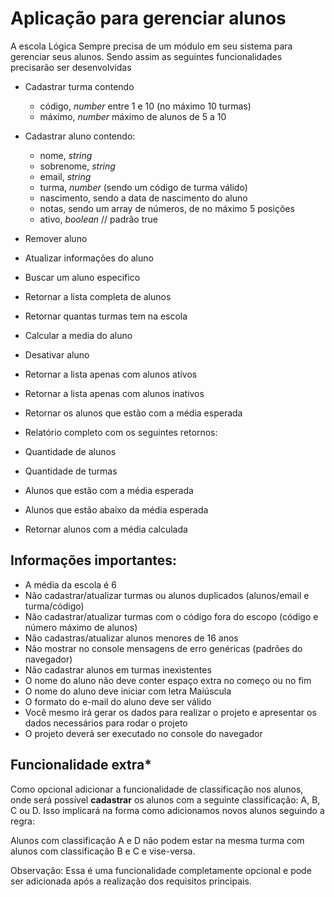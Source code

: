 
# Aplicação para gerenciar alunos


A escola Lógica Sempre precisa de um módulo em seu sistema para gerenciar seus alunos. Sendo assim as seguintes funcionalidades precisarão ser desenvolvidas

- Cadastrar turma contendo
	- código, *number* entre 1 e 10 (no máximo 10 turmas)
	- máximo, *number* máximo de alunos de 5 a 10
  
- Cadastrar aluno contendo:
	- nome, *string*
	- sobrenome, *string*
	- email, *string*
	- turma, *number* (sendo um código de turma válido)
	- nascimento, sendo a data de nascimento do aluno
	- notas, sendo um array de números, de no máximo 5 posições
	- ativo, *boolean* // padrão true

- Remover aluno
- Atualizar informações do aluno
- Buscar um aluno especifico
- Retornar a lista completa de alunos
- Retornar quantas turmas tem na escola
- Calcular a media do aluno
- Desativar aluno
- Retornar a lista apenas com alunos ativos
- Retornar a lista apenas com alunos inativos
- Retornar os alunos que estão com a média esperada
- Relatório completo com os seguintes retornos:
- Quantidade de alunos
- Quantidade de turmas
- Alunos que estão com a média esperada
- Alunos que estão abaixo da média esperada
- Retornar alunos com a média calculada

## Informações importantes:

  
- A média da escola é 6
- Não cadastrar/atualizar turmas ou alunos duplicados (alunos/email e turma/código)
- Não cadastrar/atualizar turmas com o código fora do escopo (código e número máximo de alunos)
- Não cadastras/atualizar alunos menores de 16 anos
- Não mostrar no console mensagens de erro genéricas (padrões do navegador)
- Não cadastrar alunos em turmas inexistentes
- O nome do aluno não deve conter espaço extra no começo ou no fim
- O nome do aluno deve iniciar com letra Maiúscula
- O formato do e-mail do aluno deve ser válido
- Você mesmo irá gerar os dados para realizar o projeto e apresentar os dados necessários para rodar o projeto
- O projeto deverá ser executado no console do navegador


## Funcionalidade extra*

Como opcional adicionar a funcionalidade de classificação nos alunos, onde será possível **cadastrar** os alunos com a seguinte classificação: A, B, C ou D. Isso implicará na forma como adicionamos novos alunos seguindo a regra:

Alunos com classificação A e D não podem estar na mesma turma com alunos com classificação B e C e vise-versa.

Observação: Essa é uma funcionalidade completamente opcional e pode ser adicionada após a realização dos requisitos principais.
